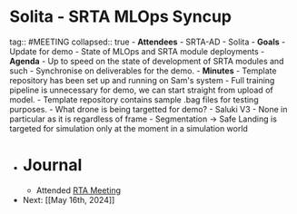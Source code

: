 # Solita - SRTA MLOps Syncup
tag:: #MEETING
collapsed:: true
	- **Attendees**
		- SRTA-AD
		- Solita
	- **Goals**
		- Update for demo
		- State of MLOps and SRTA module deployments
	- **Agenda**
		- Up to speed on the state of development of SRTA modules and such
		- Synchronise on deliverables for the demo.
	- **Minutes**
		- Template repository has been set up and running on Sam's system
			- Full training pipeline is unnecessary for demo, we can start straight from upload of model.
			- Template repository contains sample .bag files for testing purposes.
		- What drone is being targetted for demo?
			- Saluki V3
			- None in particular as it is regardless of frame
		- Segmentation -> Safe Landing is targeted for simulation only at the moment in a simulation world
- # Journal
	- Attended [RTA Meeting](((6666b7a8-6843-45a8-91fd-afe78ccaca4e)))
- Next: [[May 16th, 2024]]